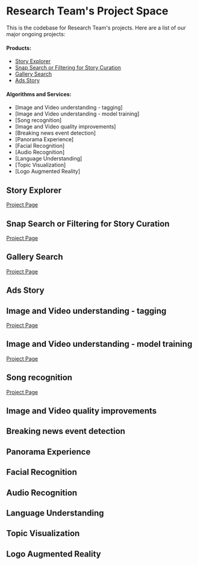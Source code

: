 Research Team's Project Space
=============================

This is the codebase for Research Team's projects. Here are a list of our major ongoing projects:

#### Products:

- [Story Explorer](#story-explorer)
- [Snap Search or Filtering for Story Curation](#snap-search-or-filtering-for-story-curation)
- [Gallery Search](#gallery-search)
- [Ads Story](#ads-story)

#### Algorithms and Services:

- [Image and Video understanding - tagging]
- [Image and Video understanding - model training]
- [Song recognition]
- [Image and Video quality improvements]
- [Breaking news event detection]
- [Panorama Experience]
- [Facial Recognition]
- [Audio Recognition]
- [Language Understanding]
- [Topic Visualization]
- [Logo Augmented Reality]

## Story Explorer

[Project Page](https://quip.com/rReiADq0ZskC)

## Snap Search or Filtering for Story Curation

[Project Page](https://quip.com/svhiAbgAvNH4) 

## Gallery Search
[Project Page](https://quip.com/aPzFApQTagcp)
 
## Ads Story

## Image and Video understanding - tagging
[Project Page](https://quip.com/UQkLAKsSZbAL)

## Image and Video understanding - model training
[Project Page](https://quip.com/36ZmArPSHRZ6) 

## Song recognition
[Project Page](https://quip.com/AsJEA0Ba2S3v)
 
## Image and Video quality improvements
## Breaking news event detection
## Panorama Experience
## Facial Recognition
## Audio Recognition
## Language Understanding
## Topic Visualization
## Logo Augmented Reality

